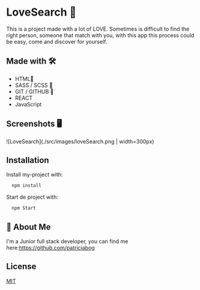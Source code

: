 # LoveSearch 🩷

This is a project made with a lot of LOVE. Sometimes is difficult to find the right person, someone that match with you, with this app this process could be easy, come and discover for yourself.


## Made with 🛠️

- HTML📌
- SASS / SCSS 🔗
- GIT / GITHUB 📂
- REACT
- JavaScript

## Screenshots 🖥

![LoveSearch](./src/images/loveSearch.png | width=300px)

## Installation

Install my-project with: 


```bash
  npm install 
```
Start de project with:    
```bash
  npm Start 
```
## 🚀 About Me
I'm a Junior full stack developer, you can find me here:https://github.com/patriciabog


## License

[MIT](https://choosealicense.com/licenses/mit/)


